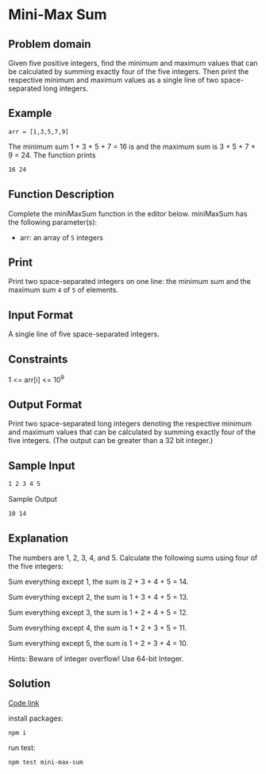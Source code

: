 # Mini-Max Sum

## Problem domain

Given five positive integers, find the minimum and maximum values that can be calculated by summing exactly four of the five integers. Then print the respective minimum and maximum values as a single line of two space-separated long integers.

## Example

`arr = [1,3,5,7,9]`

The minimum sum 1 + 3 + 5 + 7 = 16 is and the maximum sum is 3 + 5 + 7 + 9 = 24. The function prints

```md
16 24
```

## Function Description

Complete the miniMaxSum function in the editor below.
miniMaxSum has the following parameter(s):

- arr: an array of `5` integers

## Print

Print two space-separated integers on one line: the minimum sum and the maximum sum `4` of `5` of elements.

## Input Format

A single line of five space-separated integers.

## Constraints

1 <= arr[i] <= 10<sup>9</sup>

## Output Format

Print two space-separated long integers denoting the respective minimum and maximum values that can be calculated by summing exactly four of the five integers. (The output can be greater than a 32 bit integer.)

## Sample Input

```md
1 2 3 4 5
```

Sample Output

```md
10 14
```

## Explanation

The numbers are 1, 2, 3, 4, and 5. Calculate the following sums using four of the five integers:

Sum everything except 1, the sum is 2 + 3 + 4 + 5 = 14.

Sum everything except 2, the sum is 1 + 3 + 4 + 5 = 13.

Sum everything except 3, the sum is 1 + 2 + 4 + 5 = 12.

Sum everything except 4, the sum is 1 + 2 + 3 + 5 = 11.

Sum everything except 5, the sum is 1 + 2 + 3 + 4 = 10.

Hints: Beware of integer overflow! Use 64-bit Integer.

## Solution

[Code link](./mini-max-sum.js)

install packages:

`npm i`

run test:

`npm test mini-max-sum`
